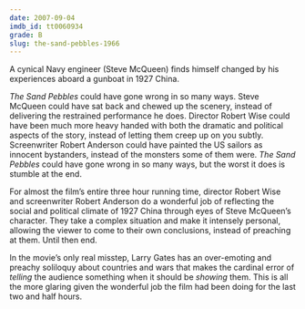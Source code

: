 ```yaml
---
date: 2007-09-04
imdb_id: tt0060934
grade: B
slug: the-sand-pebbles-1966
---
```


A cynical Navy engineer (Steve McQueen) finds himself changed by his experiences aboard a gunboat in 1927 China.

_The Sand Pebbles_ could have gone wrong in so many ways. Steve McQueen could have sat back and chewed up the scenery, instead of delivering the restrained performance he does. Director Robert Wise could have been much more heavy handed with both the dramatic and political aspects of the story, instead of letting them creep up on you subtly. Screenwriter Robert Anderson could have painted the US sailors as innocent bystanders, instead of the monsters some of them were. _The Sand Pebbles_ could have gone wrong in so many ways, but the worst it does is stumble at the end.

For almost the film’s entire three hour running time, director Robert Wise and screenwriter Robert Anderson do a wonderful job of reflecting the social and political climate of 1927 China through eyes of Steve McQueen’s character. They take a complex situation and make it intensely personal, allowing the viewer to come to their own conclusions, instead of preaching at them. Until then end.

In the movie’s only real misstep, Larry Gates has an over-emoting and preachy soliloquy about countries and wars that makes the cardinal error of _telling_ the audience something when it should be _showing_ them. This is all the more glaring given the wonderful job the film had been doing for the last two and half hours.
